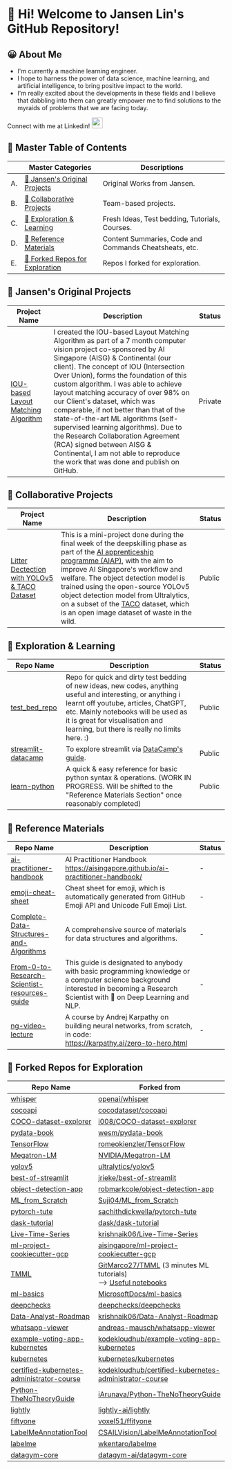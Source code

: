 # 👋 __Hi! Welcome to Jansen Lin's GitHub Repository!__

## 😀 About Me

- I'm currently a machine learning engineer.
- I hope to harness the power of data science, machine learning, and artificial intelligence, to bring positive impact to the world.
- I'm really excited about the developments in these fields and I believe that dabbling into them can greatly empower me to find solutions to the myraids of problems that we are facing today.

Connect with me at Linkedin!
</a>
<a href="https://www.linkedin.com/in/jansen-lin-jx/">
<img height="25" src="https://user-images.githubusercontent.com/46517096/166973395-19676cd8-f8ec-4abf-83ff-da8243505b82.png"/>
</a>

<!-- Follow me at Medium! 
<a href="https://medium.com/@linjansen91">
<img height="25" src="https://user-images.githubusercontent.com/46517096/166973962-d05d145a-b6a0-4643-bd3d-5ac845679367.png"/>
</a> -->


## 📔 Master Table of Contents

|<!-- --> |Master Categories | Descriptions | 
|-|-|-|
|A.|[🧠 Jansen's Original Projects](#🧠-jansens-original-projects)| Original Works from Jansen. |
|B.|[🤝 Collaborative Projects](#🤝-collaborative-projects)| Team-based projects. |
|C.|[🔎 Exploration & Learning](#🔎-exploration--learning)| Fresh Ideas, Test bedding, Tutorials, Courses. |
|D.|[📑 Reference Materials](#📑-reference-materials)| Content Summaries, Code and Commands Cheatsheats, etc. |
|E.|[🧭 Forked Repos for Exploration](#🧭-forked-repos-for-exploration)| Repos I forked for exploration. |


## 🧠 Jansen's Original Projects

|Project Name|Description|Status|
|---------|----------|------|
|[IOU-based Layout Matching Algorithm](https://github.com/Jansen-Lin/layout-matching-algo)| I created the IOU-based Layout Matching Algorithm as part of a 7 month computer vision project co-sponsored by AI Singapore (AISG) & Continental (our client). The concept of IOU (Intersection Over Union), forms the foundation of this custom algorithm. I was able to achieve layout matching accuracy of over 98% on our Client's dataset, which was comparable, if not better than that of the state-of-the-art ML algorithms (self-supervised learning algorithms). Due to the Research Collaboration Agreement (RCA) signed between AISG & Continental, I am not able to reproduce the work that was done and publish on GitHub.| Private |

## 🤝 Collaborative Projects

|Project Name|Description|Status|
|---------|----------|------|
|[Litter Dectection with YOLOv5 & TACO Dataset](https://github.com/Jansen-Lin/aiap-team1-litter-detection)| This is a mini-project done during the final week of the deepskilling phase as part of the [AI apprenticeship programme (AIAP)](https://aisingapore.org/innovation/aiap/), with the aim to improve AI Singapore's workflow and welfare. The object detection model is trained using the open-source YOLOv5 object detection model from Ultralytics, on a subset of the [TACO](http://tacodataset.org/) dataset, which is an open image dataset of waste in the wild. | Public |


## 🔎 Exploration & Learning

|Repo Name|Description|Status|
|---------|-----------|------|
|[test_bed_repo](https://github.com/Jansen-Lin/test_bed_repo)|Repo for quick and dirty test bedding of new ideas, new codes, anything useful and interesting, or anything i learnt off youtube, articles, ChatGPT, etc. Mainly notebooks will be used as it is great for visualisation and learning, but there is really no limits here. :) | Public |
|[streamlit-datacamp](https://github.com/Jansen-Lin/streamlit-datacamp)|To explore streamlit via [DataCamp's guide](https://www.datacamp.com/tutorial/streamlit). | Public |
|[learn-python](https://github.com/Jansen-Lin/learn-python) | A quick & easy  reference for basic python syntax & operations. (WORK IN PROGRESS. Will be shifted to the "Reference Materials Section" once reasonably completed)| Public |


## 📑 Reference Materials

|Repo Name|Description|Status|
|---------|-----------|------|
|[ai-practitioner-handbook](https://github.com/Jansen-Lin/ai-practitioner-handbook/tree/main)|AI Practitioner Handbook <br>https://aisingapore.github.io/ai-practitioner-handbook/|-|
|[emoji-cheat-sheet](https://github.com/ikatyang/emoji-cheat-sheet/blob/master/README.md#face-affection)|Cheat sheet for emoji, which is automatically generated from GitHub Emoji API and Unicode Full Emoji List.|-|
|[Complete-Data-Structures-and-Algorithms](https://github.com/Jansen-Lin/Complete-Data-Structures-and-Algorithms)|A comprehensive source of materials for data structures and algorithms. | - |
|[From-0-to-Research-Scientist-resources-guide](https://github.com/Jansen-Lin/From-0-to-Research-Scientist-resources-guide)|This guide is designated to anybody with basic programming knowledge or a computer science background interested in becoming a Research Scientist with 🎯 on Deep Learning and NLP.| - |
|[ng-video-lecture](https://github.com/Jansen-Lin/ng-video-lecture)|A course by Andrej Karpathy on building neural networks, from scratch, in code: <br> https://karpathy.ai/zero-to-hero.html | - |


## 🧭 Forked Repos for Exploration

|Repo Name|Forked from|
|---------|-----------|
|[whisper](https://github.com/Jansen-Lin/whisper)|[openai/whisper](https://github.com/openai/whisper)|
|[cocoapi](https://github.com/Jansen-Lin/cocoapi)|[cocodataset/cocoapi](https://github.com/cocodataset/cocoapi)|
|[COCO-dataset-explorer](https://github.com/Jansen-Lin/COCO-dataset-explorer)|[i008/COCO-dataset-explorer](https://github.com/i008/COCO-dataset-explorer)|
|[pydata-book](https://github.com/Jansen-Lin/pydata-book)|[wesm/pydata-book](https://github.com/wesm/pydata-book)|
|[TensorFlow](https://github.com/Jansen-Lin/TensorFlow)|[romeokienzler/TensorFlow](https://github.com/romeokienzler/TensorFlow)|
|[Megatron-LM](https://github.com/Jansen-Lin/Megatron-LM)|[NVIDIA/Megatron-LM](https://github.com/NVIDIA/Megatron-LM)|
|[yolov5](https://github.com/Jansen-Lin/yolov5)|[ultralytics/yolov5](https://github.com/ultralytics/yolov5)|
|[best-of-streamlit](https://github.com/Jansen-Lin/best-of-streamlit)|[jrieke/best-of-streamlit](https://github.com/jrieke/best-of-streamlit)|
|[object-detection-app](https://github.com/Jansen-Lin/object-detection-app)|[robmarkcole/object-detection-app](https://github.com/robmarkcole/object-detection-app)|
|[ML_from_Scratch](https://github.com/Jansen-Lin/ML_from_Scratch)|[Suji04/ML_from_Scratch](https://github.com/Suji04/ML_from_Scratch)|
|[pytorch-tute](https://github.com/Jansen-Lin/pytorch-tute)|[sachithdickwella/pytorch-tute](https://github.com/sachithdickwella/pytorch-tute)|
|[dask-tutorial](https://github.com/Jansen-Lin/dask-tutorial)|[dask/dask-tutorial](https://github.com/dask/dask-tutorial)|
|[Live-Time-Series](https://github.com/Jansen-Lin/Live-Time-Series)|[krishnaik06/Live-Time-Series](https://github.com/krishnaik06/Live-Time-Series)|
|[ml-project-cookiecutter-gcp](https://github.com/Jansen-Lin/ml-project-cookiecutter-gcp)|[aisingapore/ml-project-cookiecutter-gcp](https://github.com/aisingapore/ml-project-cookiecutter-gcp)|
|[TMML](https://github.com/Jansen-Lin/TMML)|[GitMarco27/TMML](https://github.com/GitMarco27/TMML) (3 minutes ML tutorials) <br> --> [Useful notebooks](https://github.com/Jansen-Lin/TMML/tree/main/Notebooks) |
|[ml-basics](https://github.com/Jansen-Lin/ml-basics)|[MicrosoftDocs/ml-basics](https://github.com/MicrosoftDocs/ml-basics)|
|[deepchecks](https://github.com/Jansen-Lin/deepchecks)|[deepchecks/deepchecks](https://github.com/deepchecks/deepchecks)|
|[Data-Analyst-Roadmap](https://github.com/Jansen-Lin/Data-Analyst-Roadmap)|[krishnaik06/Data-Analyst-Roadmap](https://github.com/krishnaik06/Data-Analyst-Roadmap)|
|[whatsapp-viewer](https://github.com/Jansen-Lin/whatsapp-viewer)|[andreas-mausch/whatsapp-viewer](https://github.com/andreas-mausch/whatsapp-viewer)|
|[example-voting-app-kubernetes](https://github.com/Jansen-Lin/example-voting-app-kubernetes)|[kodekloudhub/example-voting-app-kubernetes](https://github.com/kodekloudhub/example-voting-app-kubernetes)|
|[kubernetes](https://github.com/Jansen-Lin/kubernetes)|[kubernetes/kubernetes](https://github.com/kubernetes/kubernetes)|
|[certified-kubernetes-administrator-course](https://github.com/Jansen-Lin/certified-kubernetes-administrator-course)|[kodekloudhub/certified-kubernetes-administrator-course](https://github.com/kodekloudhub/certified-kubernetes-administrator-course)|
|[Python-TheNoTheoryGuide](https://github.com/Jansen-Lin/Python-TheNoTheoryGuide)|[iArunava/Python-TheNoTheoryGuide](https://github.com/iArunava/Python-TheNoTheoryGuide)|
|[lightly](https://github.com/Jansen-Lin/lightly)|[lightly-ai/lightly](https://github.com/lightly-ai/lightly)|
|[fiftyone](https://github.com/Jansen-Lin/fiftyone)|[voxel51/ffityone](https://github.com/voxel51/fiftyone)|
|[LabelMeAnnotationTool](https://github.com/Jansen-Lin/LabelMeAnnotationTool)|[CSAILVision/LabelMeAnnotationTool](https://github.com/CSAILVision/LabelMeAnnotationTool)|
|[labelme](https://github.com/Jansen-Lin/labelme)|[wkentaro/labelme](https://github.com/wkentaro/labelme)|
|[datagym-core](https://github.com/Jansen-Lin/datagym-core)|[datagym-ai/datagym-core](https://github.com/datagym-ai/datagym-core)|

<!-- ## Data Analytics / Data Science / Machine Learning / Artificial Intelligence


## Environmental


## Finance -->



